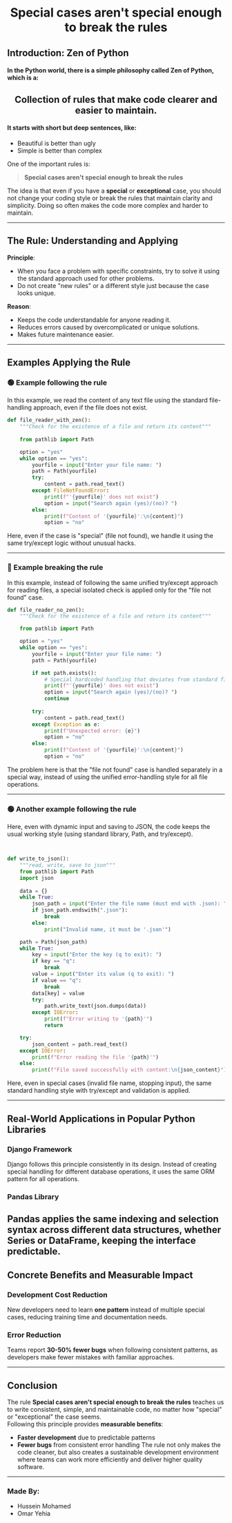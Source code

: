 <h1 align="center">Special cases aren't special enough to break the rules</h1>

## Introduction: Zen of Python
#### In the Python world, there is a simple philosophy called **Zen of Python**, which is a:
<h2 align="center">Collection of rules that make code clearer and easier to maintain.</h2>

#### It starts with short but deep sentences, like:  
- Beautiful is better than ugly  
- Simple is better than complex  

One of the important rules is:
> **Special cases aren't special enough to break the rules**  

The idea is that even if you have a **special** or **exceptional** case, you should not change your coding style or break the rules that maintain clarity and simplicity.
Doing so often makes the code more complex and harder to maintain.

---

## The Rule: Understanding and Applying
**Principle**:  
- When you face a problem with specific constraints, try to solve it using the standard approach used for other problems.
- Do not create "new rules" or a different style just because the case looks unique.

**Reason**:  
- Keeps the code understandable for anyone reading it.
- Reduces errors caused by overcomplicated or unique solutions.
- Makes future maintenance easier.

---

## Examples Applying the Rule

### 🟢 Example following the rule
In this example, we read the content of any text file using the standard file-handling approach, even if the file does not exist.

```python
def file_reader_with_zen():
    """Check for the existence of a file and return its content"""
    
    from pathlib import Path

    option = "yes"
    while option == "yes":
        yourfile = input("Enter your file name: ")
        path = Path(yourfile)
        try:
            content = path.read_text()
        except FileNotFoundError:
            print(f"'{yourfile}' does not exist")
            option = input("Search again (yes)/(no)? ")
        else:
            print(f"Content of '{yourfile}':\n{content}")
            option = "no"
```

Here, even if the case is "special" (file not found), we handle it using the same try/except logic without unusual hacks.

---

### 🔴 Example breaking the rule
In this example, instead of following the same unified try/except approach for reading files,
a special isolated check is applied only for the "file not found" case.

```python
def file_reader_no_zen():
    """Check for the existence of a file and return its content"""

    from pathlib import Path

    option = "yes"
    while option == "yes":
        yourfile = input("Enter your file name: ")
        path = Path(yourfile)

        if not path.exists():
            # Special hardcoded handling that deviates from standard file reading
            print(f"'{yourfile}' does not exist")
            option = input("Search again (yes)/(no)? ")
            continue
        
        try:
            content = path.read_text()
        except Exception as e:
            print(f"Unexpected error: {e}")
            option = "no"
        else:
            print(f"Content of '{yourfile}':\n{content}")
            option = "no"

```

The problem here is that the "file not found" case is handled separately in a special way, instead of using the unified error-handling style for all file operations.

---

### 🟢 Another example following the rule
Here, even with dynamic input and saving to JSON, the code keeps the usual working style (using standard library, Path, and try/except).

```python


def write_to_json():
    """read, write, save to json"""
    from pathlib import Path
    import json
    
    data = {}
    while True:
        json_path = input("Enter the file name (must end with .json): ")
        if json_path.endswith(".json"):
            break
        else:
            print("Invalid name, it must be '.json'")

    path = Path(json_path)
    while True:
        key = input("Enter the key (q to exit): ")
        if key == "q":
            break
        value = input("Enter its value (q to exit): ")
        if value == "q":
            break
        data[key] = value
        try:
            path.write_text(json.dumps(data))
        except IOError:
            print(f"Error writing to '{path}'")
            return

    try:
        json_content = path.read_text()
    except IOError:
        print(f"Error reading the file '{path}'")
    else:
        print(f"File saved successfully with content:\n{json_content}")
```

Here, even in special cases (invalid file name, stopping input), the same standard handling style with try/except and validation is applied.

---

## Real-World Applications in Popular Python Libraries
### **Django Framework**
Django follows this principle consistently in its design. Instead of creating special handling for different database operations, it uses the same ORM pattern for all operations.
### **Pandas Library**
Pandas applies the same indexing and selection syntax across different data structures, whether Series or DataFrame, keeping the interface predictable.
---
## Concrete Benefits and Measurable Impact
### **Development Cost Reduction**
New developers need to learn **one pattern** instead of multiple special cases, reducing training time and documentation needs.
### **Error Reduction**  
Teams report **30-50% fewer bugs** when following consistent patterns, as developers make fewer mistakes with familiar approaches.

---

## Conclusion
The rule **Special cases aren't special enough to break the rules** teaches us to write consistent, simple, and maintainable code, no matter how "special" or "exceptional" the case seems.  
Following this principle provides **measurable benefits**:
- **Faster development** due to predictable patterns
- **Fewer bugs** from consistent error handling
The rule not only makes the code cleaner, but also creates a sustainable development environment where teams can work more efficiently and deliver higher quality software.

---
### Made By:
- Hussein Mohamed
- Omar Yehia
